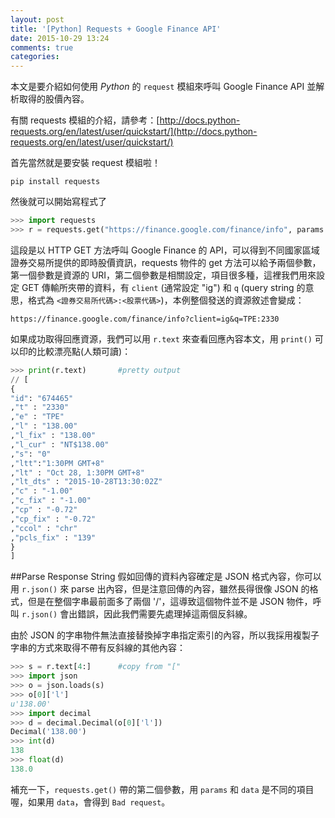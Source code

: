 ```yaml
---
layout: post
title: '[Python] Requests + Google Finance API'
date: 2015-10-29 13:24
comments: true
categories: 
---
```

本文是要介紹如何使用 *Python* 的 `request` 模組來呼叫 Google Finance API 並解析取得的股價內容。

有關 requests 模組的介紹，請參考：[http://docs.python-requests.org/en/latest/user/quickstart/](http://docs.python-requests.org/en/latest/user/quickstart/)

首先當然就是要安裝 request 模組啦！

`pip install requests`

然後就可以開始寫程式了

```python
>>> import requests
>>> r = requests.get("https://finance.google.com/finance/info", params = {"client":"ig", "q":"TPE:2330"})
```

這段是以 HTTP GET 方法呼叫 Google Finance 的 API，可以得到不同國家區域證券交易所提供的即時股價資訊，requests 物件的 get 方法可以給予兩個參數，第一個參數是資源的 URI，第二個參數是相關設定，項目很多種，這裡我們用來設定 GET 傳輸所夾帶的資料，有 `client` (通常設定 "ig") 和 `q` (query string 的意思，格式為 `<證券交易所代碼>:<股票代碼>`)，本例整個發送的資源敘述會變成：

`https://finance.google.com/finance/info?client=ig&q=TPE:2330`

如果成功取得回應資源，我們可以用 `r.text` 來查看回應內容本文，用 `print()` 可以印的比較漂亮點(人類可讀)：

```python
>>> print(r.text) 		#pretty output
// [
{
"id": "674465"
,"t" : "2330"
,"e" : "TPE"
,"l" : "138.00"
,"l_fix" : "138.00"
,"l_cur" : "NT$138.00"
,"s": "0"
,"ltt":"1:30PM GMT+8"
,"lt" : "Oct 28, 1:30PM GMT+8"
,"lt_dts" : "2015-10-28T13:30:02Z"
,"c" : "-1.00"
,"c_fix" : "-1.00"
,"cp" : "-0.72"
,"cp_fix" : "-0.72"
,"ccol" : "chr"
,"pcls_fix" : "139"
}
]
```

##Parse Response String
假如回傳的資料內容確定是 JSON 格式內容，你可以用 `r.json()` 來 parse 出內容，但是注意回傳的內容，雖然長得很像 JSON 的格式，但是在整個字串最前面多了兩個 '/'，這導致這個物件並不是 JSON 物件，呼叫 `r.json()` 會出錯誤，因此我們需要先處理掉這兩個反斜線。

由於 JSON 的字串物件無法直接替換掉字串指定索引的內容，所以我採用複製子字串的方式來取得不帶有反斜線的其他內容：

```python
>>> s = r.text[4:] 		#copy from "["
>>> import json
>>> o = json.loads(s)
>>> o[0]['l']
u'138.00'
>>> import decimal
>>> d = decimal.Decimal(o[0]['l'])
Decimal('138.00')
>>> int(d)
138
>>> float(d)
138.0
```


補充一下，`requests.get()` 帶的第二個參數，用 `params` 和 `data` 是不同的項目喔，如果用 `data`，會得到 `Bad request`。